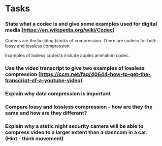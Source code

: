
# Tasks
### State what a codec is and give some examples used for digital media (https://en.wikipedia.org/wiki/Codec)
Codecs are the building blocks of compression. There are codecs for both lossy and lossless compression. 

Examples of losless codects include apples animation codec.
  
	
### Use the video transcript to give two examples of lossless compression (https://ccm.net/faq/40644-how-to-get-the-transcript-of-a-youtube-video)
	
### Explain why data compression is important
	
### Compare lossy and lossless compression - how are they the same and how are they different?
	
### Explain why a static night security camera will be able to compress video to a larger extent than a dashcam in a car. (Hint - think movement)